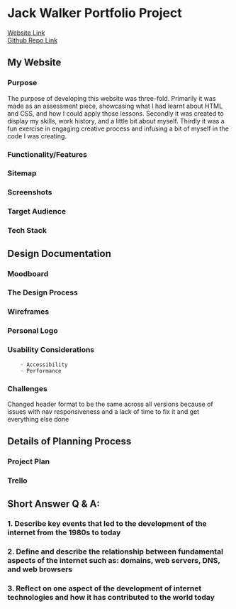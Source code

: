 # Jack Walker Portfolio Project 

[Website Link](https://jackdwalker.github.io/Portfolio/)   
[Github Repo Link](https://github.com/jackdwalker/Portfolio) 

## My Website 

### Purpose
The purpose of developing this website was three-fold. Primarily it was made as an assessment piece, showcasing what I had learnt about HTML and CSS, and how I could apply those lessons. Secondly it was created to display my skills, work history, and a little bit about myself. Thirdly it was a fun exercise in engaging creative process and infusing a bit of myself in the code I was creating.

### Functionality/Features

### Sitemap

### Screenshots

### Target Audience

### Tech Stack


## Design Documentation

### Moodboard

### The Design Process

### Wireframes

### Personal Logo

### Usability Considerations
        ◦ Accessibility
        ◦ Performance

### Challenges
Changed header format to be the same across all versions because of issues with nav responsiveness and a lack of time to fix it and get everything else done


## Details of Planning Process

### Project Plan

### Trello


## Short Answer Q & A:

### 1. Describe key events that led to the development of the internet from the 1980s to today
### 2. Define and describe the relationship between fundamental aspects of the internet such as: domains, web servers, DNS, and web browsers
### 3. Reflect on one aspect of the development of internet technologies and how it has contributed to the world today
